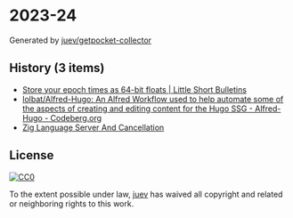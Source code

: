 # 2023-24

Generated by [juev/getpocket-collector](https://github.com/juev/getpocket-collector)

## History (3 items)

- [Store your epoch times as 64-bit floats | Little Short Bulletins](https://leebutterman.com/2021/02/01/store-your-unix-epoch-times-as-float64.html)
- [lolbat/Alfred-Hugo: An Alfred Workflow used to help automate some of the aspects of creating and editing content for the Hugo SSG - Alfred-Hugo - Codeberg.org](https://codeberg.org/lolbat/Alfred-Hugo)
- [Zig Language Server And Cancellation](https://matklad.github.io/2023/05/06/zig-language-server-and-cancellation.html)

## License

[![CC0](https://mirrors.creativecommons.org/presskit/buttons/88x31/svg/cc-zero.svg)](https://creativecommons.org/publicdomain/zero/1.0/)

To the extent possible under law, [juev](https://github.com/juev) has waived all copyright and related or neighboring rights to this work.
